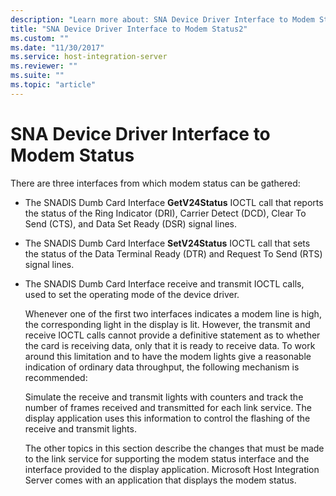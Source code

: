 ```yaml
---
description: "Learn more about: SNA Device Driver Interface to Modem Status"
title: "SNA Device Driver Interface to Modem Status2"
ms.custom: ""
ms.date: "11/30/2017"
ms.service: host-integration-server
ms.reviewer: ""
ms.suite: ""
ms.topic: "article"
---
```

# SNA Device Driver Interface to Modem Status
There are three interfaces from which modem status can be gathered:  
  
- The SNADIS Dumb Card Interface **GetV24Status** IOCTL call that reports the status of the Ring Indicator (DRI), Carrier Detect (DCD), Clear To Send (CTS), and Data Set Ready (DSR) signal lines.  
  
- The SNADIS Dumb Card Interface **SetV24Status** IOCTL call that sets the status of the Data Terminal Ready (DTR) and Request To Send (RTS) signal lines.  
  
- The SNADIS Dumb Card Interface receive and transmit IOCTL calls, used to set the operating mode of the device driver.  
  
  Whenever one of the first two interfaces indicates a modem line is high, the corresponding light in the display is lit. However, the transmit and receive IOCTL calls cannot provide a definitive statement as to whether the card is receiving data, only that it is ready to receive data. To work around this limitation and to have the modem lights give a reasonable indication of ordinary data throughput, the following mechanism is recommended:  
  
  Simulate the receive and transmit lights with counters and track the number of frames received and transmitted for each link service. The display application uses this information to control the flashing of the receive and transmit lights.  
  
  The other topics in this section describe the changes that must be made to the link service for supporting the modem status interface and the interface provided to the display application. Microsoft Host Integration Server comes with an application that displays the modem status.
